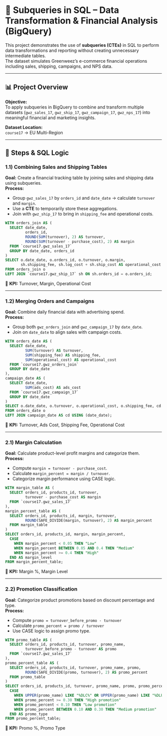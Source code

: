 # 🧮 Subqueries in SQL – Data Transformation & Financial Analysis (BigQuery)

This project demonstrates the use of **subqueries (CTEs)** in SQL to perform data transformations and reporting without creating unnecessary intermediate tables.  
The dataset simulates Greenweez’s e-commerce financial operations including sales, shipping, campaigns, and NPS data.  

---

## 📊 Project Overview

**Objective:**  
To apply subqueries in BigQuery to combine and transform multiple datasets (`gwz_sales_17`, `gwz_ship_17`, `gwz_campaign_17`, `gwz_nps_17`) into meaningful financial and marketing insights.

**Dataset Location:**  
`course17` → EU Multi-Region  

---

## 🧱 Steps & SQL Logic

### **1.1) Combining Sales and Shipping Tables**

**Goal:** Create a financial tracking table by joining sales and shipping data using subqueries.  
**Process:**
- Group `gwz_sales_17` by `orders_id` and `date_date` → calculate `turnover` and `margin`.
- Use a **CTE** to temporarily store these aggregations.
- Join with `gwz_ship_17` to bring in `shipping_fee` and operational costs.

```sql
WITH orders_join AS (
  SELECT date_date,
         orders_id,
         ROUND(SUM(turnover), 2) AS turnover,
         ROUND(SUM(turnover - purchase_cost), 2) AS margin
  FROM `course17.gwz_sales_17`
  GROUP BY date_date, orders_id
)
SELECT o.date_date, o.orders_id, o.turnover, o.margin,
       sh.shipping_fee, sh.log_cost + sh.ship_cost AS operational_cost
FROM orders_join o
LEFT JOIN `course17.gwz_ship_17` sh ON sh.orders_id = o.orders_id;
```

🧠 **KPI:** Turnover, Margin, Operational Cost

---

### **1.2) Merging Orders and Campaigns**

**Goal:** Combine daily financial data with advertising spend.  
**Process:**
- Group both `gwz_orders_join` and `gwz_campaign_17` by `date_date`.
- Join on `date_date` to align sales with campaign costs.

```sql
WITH orders_date AS (
  SELECT date_date,
         SUM(turnover) AS turnover,
         SUM(shipping_fee) AS shipping_fee,
         SUM(operational_cost) AS operational_cost
  FROM `course17.gwz_orders_join`
  GROUP BY date_date
),
campaign_date AS (
  SELECT date_date,
         SUM(ads_cost) AS ads_cost
  FROM `course17.gwz_campaign_17`
  GROUP BY date_date
)
SELECT o.date_date, o.turnover, o.operational_cost, o.shipping_fee, cd.ads_cost
FROM orders_date o
LEFT JOIN campaign_date AS cd USING (date_date);
```

🧠 **KPI:** Turnover, Ads Cost, Shipping Fee, Operational Cost

---

### **2.1) Margin Calculation**

**Goal:** Calculate product-level profit margins and categorize them.  
**Process:**
- Compute `margin = turnover - purchase_cost`.
- Calculate `margin_percent = margin / turnover`.
- Categorize margin performance using CASE logic.

```sql
WITH margin_table AS (
  SELECT orders_id, products_id, turnover,
         turnover - purchase_cost AS margin
  FROM `course17.gwz_sales_17`
),
margin_percent_table AS (
  SELECT orders_id, products_id, margin, turnover,
         ROUND(SAFE_DIVIDE(margin, turnover), 2) AS margin_percent
  FROM margin_table
)
SELECT orders_id, products_id, margin, margin_percent,
  CASE
    WHEN margin_percent < 0.05 THEN "Low"
    WHEN margin_percent BETWEEN 0.05 AND 0.4 THEN "Medium"
    WHEN margin_percent >= 0.4 THEN "High"
  END AS margin_level
FROM margin_percent_table;
```

🧠 **KPI:** Margin %, Margin Level

---

### **2.2) Promotion Classification**

**Goal:** Categorize product promotions based on discount percentage and type.  
**Process:**
- Compute `promo = turnover_before_promo - turnover`
- Calculate `promo_percent = promo / turnover`
- Use CASE logic to assign promo type.

```sql
WITH promo_table AS (
  SELECT orders_id, products_id, turnover, promo_name,
         turnover_before_promo - turnover AS promo
  FROM `course17.gwz_sales_17`
),
promo_percent_table AS (
  SELECT orders_id, products_id, turnover, promo_name, promo,
         ROUND(SAFE_DIVIDE(promo, turnover), 2) AS promo_percent
  FROM promo_table
)
SELECT orders_id, products_id, turnover, promo_name, promo, promo_percent,
  CASE
    WHEN UPPER(promo_name) LIKE "%DLC%" OR UPPER(promo_name) LIKE "%DLUO%" THEN "Short-lived"
    WHEN promo_percent >= 0.30 THEN "High promotion"
    WHEN promo_percent < 0.10 THEN "Low promotion"
    WHEN promo_percent BETWEEN 0.10 AND 0.30 THEN "Medium promotion"
  END AS promo_type
FROM promo_percent_table;
```

🧠 **KPI:** Promo %, Promo Type
